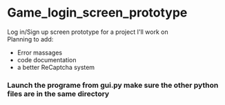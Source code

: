 # Game_login_screen_prototype
Log in/Sign up screen prototype for a project I'll work on<br>
Planning to add:
- Error massages
- code documentation
- a better ReCaptcha system
### Launch the programe from gui.py make sure the other python files are in the same directory<br>

